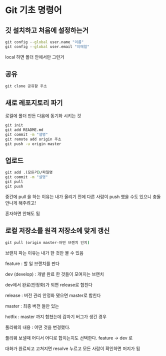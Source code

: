 # Git 기초 명령어



## 깃 설치하고 처음에 설정하는거

~~~cmd
git config --global user.name "이름"
git config --global user.email "이메일"
~~~

local 하면 폴더 안에서만 그런거



## 공유

```cmd
git clone 공유할 주소
```



## 새로 레포지토리 파기

로컬에 폴더 만든 다음에 동기화 시키는 것

~~~cmd
git init
git add README.md
git commit -m "설명"
git remote add origin 주소
git push -u origin master
~~~



## 업로드

~~~cmd
git add .(모든거)/파일명
git commit -m "설명"
git pull
git push
~~~

중간에 pull 을 하는 이유는 내가 올리기 전에 다른 사람이 push 했을 수도 있으니 충돌 안나게 해주려고!

혼자하면 안해도 됨



## 로컬 저장소를 원격 저장소에 맞게 갱신

~~~cmd
git pull (origin master-어떤 브렌치 인지)
~~~



브랜치 파는 이유는 내가 한 것만 볼 수 있음

feature : 할 일 브랜치를 판다

dev (develop) : 개발 완료 한 것들이 모여지는 브랜치

dev에서 완료(안정화)가 되면 release로 합친다

release : 버전 관리 안정화 됐으면 master로 합친다

master : 최종 버전 들만 있는

hotfix : master 까지 합쳤는데 갑자기 버그가 생긴 경우

풀리퀘의 내용 : 어떤 것을 변경했다.

풀리퀘 보낼때 어디서 어디로 합치는지도 선택한다. feature → dev 로

대화가 완료되고 고쳐지면 resolve 누르고 모든 사람이 확인하면 머지가 됨